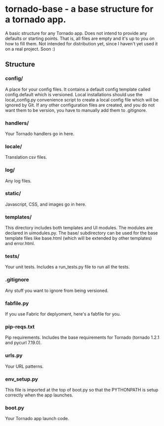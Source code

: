 tornado-base - a base structure for a tornado app.
===================================================

A basic structure for any Tornado app. Does not intend to provide any defaults or starting points. That is,
all files are empty and it's up to you on how to fill them. Not intended for distribution yet, since I haven't yet used it on a real project. Soon :)

## Structure

### config/

A place for your config files. It contains a default config template called
config.default which is versioned. Local installations should use the local_config.py
convenience script to create a local config file which will be ignored by Git. If
any other configuration files are created, and you do not want them to be version, you
have to manually add them to .gitignore.

### handlers/

Your Tornado handlers go in here.

### locale/

Translation csv files.

### log/

Any log files.

### static/

Javascript, CSS, and images go in here.

### templates/

This directory includes both templates and UI modules. The modules are declared in uimodules.py. The base/ subdirectory
can be used for the base template files like base.html (which will be extended by other templates) and error.html.

### tests/

Your unit tests. Includes a run_tests.py file to run all the tests.

### .gitignore

Any stuff you want to ignore from being versioned.

### fabfile.py

If you use Fabric for deplyoment, here's a fabfile for you.

### pip-reqs.txt

Pip requirements. Includes the base requirements for Tornado (tornado 1.2.1 and pycurl 7.19.0).

### urls.py

Your URL patterns.

### env_setup.py

This file is imported at the top of boot.py so that the PYTHONPATH is setup correctly when the app launches.

### boot.py

Your Tornado app launch code.


